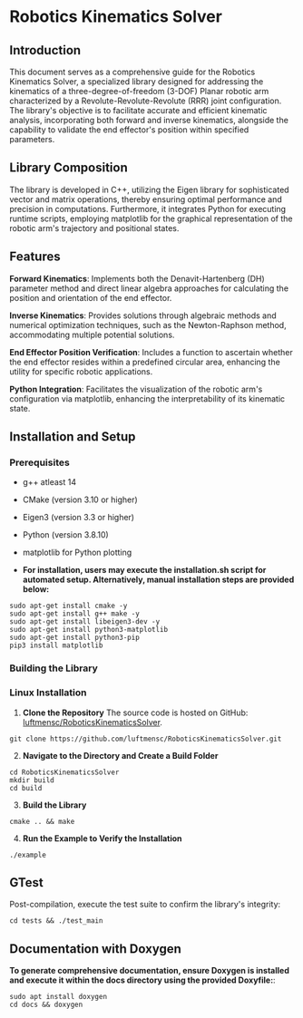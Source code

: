 
# Robotics Kinematics Solver
## Introduction
This document serves as a comprehensive guide for the Robotics Kinematics Solver, a specialized library designed for addressing the kinematics of a three-degree-of-freedom (3-DOF) Planar robotic arm characterized by a Revolute-Revolute-Revolute (RRR) joint configuration. The library's objective is to facilitate accurate and efficient kinematic analysis, incorporating both forward and inverse kinematics, alongside the capability to validate the end effector's position within specified parameters.
## Library Composition
The library is developed in C++, utilizing the Eigen library for sophisticated vector and matrix operations, thereby ensuring optimal performance and precision in computations. Furthermore, it integrates Python for executing runtime scripts, employing matplotlib for the graphical representation of the robotic arm's trajectory and positional states.

## Features

**Forward Kinematics**: Implements both the Denavit-Hartenberg (DH) parameter method and direct linear algebra approaches for calculating the position and orientation of the end effector.

**Inverse Kinematics**: Provides solutions through algebraic methods and numerical optimization techniques, such as the Newton-Raphson method, accommodating multiple potential solutions.

**End Effector Position Verification**: Includes a function to ascertain whether the end effector resides within a predefined circular area, enhancing the utility for specific robotic applications.

**Python Integration**: Facilitates the visualization of the robotic arm's configuration via matplotlib, enhancing the interpretability of its kinematic state.

## Installation and Setup

### Prerequisites

- g++ atleast 14
- CMake (version 3.10 or higher)
- Eigen3 (version 3.3 or higher)
- Python (version 3.8.10)
- matplotlib for Python plotting


- **For installation, users may execute the installation.sh script for automated setup. Alternatively, manual installation steps are provided below:**
```
sudo apt-get install cmake -y
sudo apt-get install g++ make -y
sudo apt-get install libeigen3-dev -y
sudo apt-get install python3-matplotlib
sudo apt-get install python3-pip
pip3 install matplotlib
```

### Building the Library

### Linux Installation

1. **Clone the Repository**
The source code is hosted on GitHub: [luftmensc/RoboticsKinematicsSolver](https://github.com/luftmensc/RoboticsKinematicsSolver).
```
git clone https://github.com/luftmensc/RoboticsKinematicsSolver.git
```
2. **Navigate to the Directory and Create a Build Folder**
```
cd RoboticsKinematicsSolver
mkdir build
cd build
```
3. **Build the Library**
```
cmake .. && make
```
4. **Run the Example to Verify the Installation**
```
./example
```

## GTest
Post-compilation, execute the test suite to confirm the library's integrity:
```
cd tests && ./test_main
```
## Documentation with Doxygen
**To generate comprehensive documentation, ensure Doxygen is installed and execute it within the docs directory using the provided Doxyfile:**:
```
sudo apt install doxygen
cd docs && doxygen
```


